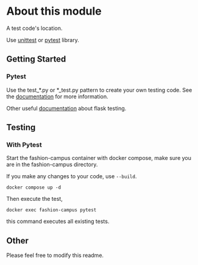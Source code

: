 # About this module

A test code's location.

Use [unittest](https://docs.python.org/3/library/unittest.html) or [pytest](https://docs.pytest.org/en/7.1.x/contents.html) library.

## Getting Started

### Pytest

Use the test_*.py or *_test.py pattern to create your own testing code. See the [documentation](https://docs.pytest.org/en/7.2.x/explanation/goodpractices.html#test-discovery) for more information.

Other useful [documentation](https://flask.palletsprojects.com/en/2.2.x/testing/) about flask testing.

## Testing

### With Pytest

Start the fashion-campus container with docker compose, make sure you are in the fashion-campus directory.

If you make any changes to your code, use `--build`.
```
docker compose up -d
```

Then execute the test,
```
docker exec fashion-campus pytest
```
this command executes all existing tests.

## Other

Please feel free to modify this readme.
